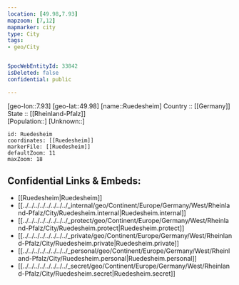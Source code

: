 ```yaml
---
location: [49.98,7.93] 
mapzoom: [7,12] 
mapmarker: city 
type: City
tags:
- geo/City


SpocWebEntityId: 33842
isDeleted: false
confidential: public

---
```

[geo-lon::7.93] 
[geo-lat::49.98] 
[name::Ruedesheim] 
Country :: [[Germany]]  
State :: [[Rheinland-Pfalz]]  
[Population::] 
[Unknown::] 


```leaflet
id: Ruedesheim
coordinates: [[Ruedesheim]] 
markerFile: [[Ruedesheim]] 
defaultZoom: 11 
maxZoom: 18
```


## Confidential Links & Embeds: 
- [[Ruedesheim|Ruedesheim]]  
- [[../../../../../../../../_internal/geo/Continent/Europe/Germany/West/Rheinland-Pfalz/City/Ruedesheim.internal|Ruedesheim.internal]] 
- [[../../../../../../../../_protect/geo/Continent/Europe/Germany/West/Rheinland-Pfalz/City/Ruedesheim.protect|Ruedesheim.protect]] 
- [[../../../../../../../../_private/geo/Continent/Europe/Germany/West/Rheinland-Pfalz/City/Ruedesheim.private|Ruedesheim.private]] 
- [[../../../../../../../../_personal/geo/Continent/Europe/Germany/West/Rheinland-Pfalz/City/Ruedesheim.personal|Ruedesheim.personal]] 
- [[../../../../../../../../_secret/geo/Continent/Europe/Germany/West/Rheinland-Pfalz/City/Ruedesheim.secret|Ruedesheim.secret]] 
